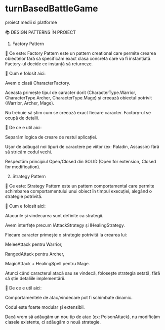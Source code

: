 # turnBasedBattleGame
proiect medii si platforme

📚 DESIGN PATTERNS ÎN PROIECT
1. Factory Pattern

🔹 Ce este:
Factory Pattern este un pattern creational care permite crearea obiectelor fără să specificăm exact clasa concretă care va fi instanțiată. Factory-ul decide ce instanță să returneze.

🔹 Cum e folosit aici:

Avem o clasă CharacterFactory.

Aceasta primește tipul de caracter dorit (CharacterType.Warrior, CharacterType.Archer, CharacterType.Mage) și creează obiectul potrivit (Warrior, Archer, Mage).

Nu trebuie să știm cum se creează exact fiecare caracter. Factory-ul se ocupă de detalii.

🔹 De ce e util aici:

Separăm logica de creare de restul aplicației.

Ușor de adăugat noi tipuri de caractere pe viitor (ex: Paladin, Assassin) fără să stricăm codul vechi.

Respectăm principiul Open/Closed din SOLID (Open for extension, Closed for modification).

2. Strategy Pattern
   
🔹 Ce este:
Strategy Pattern este un pattern comportamental care permite schimbarea comportamentului unui obiect în timpul execuției, alegând o strategie potrivită.

🔹 Cum e folosit aici:

Atacurile și vindecarea sunt definite ca strategii.

Avem interfețe precum IAttackStrategy și IHealingStrategy.

Fiecare caracter primește o strategie potrivită la crearea lui:

MeleeAttack pentru Warrior,

RangedAttack pentru Archer,

MagicAttack + HealingSpell pentru Mage.

Atunci când caracterul atacă sau se vindecă, folosește strategia setată, fără să știe detaliile implementării.

🔹 De ce e util aici:

Comportamentele de atac/vindecare pot fi schimbate dinamic.

Codul este foarte modular și extensibil.

Dacă vrem să adăugăm un nou tip de atac (ex: PoisonAttack), nu modificăm clasele existente, ci adăugăm o nouă strategie.
